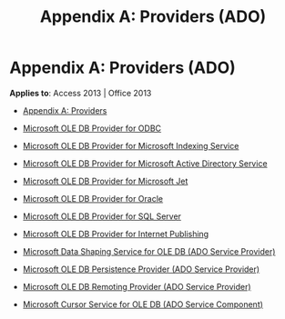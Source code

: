 ﻿---
title: 'Appendix A: Providers (ADO)'
TOCTitle: 'Appendix A: Providers'
ms:assetid: acce14df-9f9d-4b4f-9be5-407ff92620df
ms:mtpsurl: https://msdn.microsoft.com/library/JJ249807(v=office.15)
ms:contentKeyID: 48547022
ms.date: 09/18/2015
mtps_version: v=office.15
---

# Appendix A: Providers (ADO)


**Applies to**: Access 2013 | Office 2013

  - [Appendix A: Providers](appendix-a-providers.md)

  - [Microsoft OLE DB Provider for ODBC](microsoft-ole-db-provider-for-odbc.md)

  - [Microsoft OLE DB Provider for Microsoft Indexing Service](microsoft-ole-db-provider-for-microsoft-indexing-service.md)

  - [Microsoft OLE DB Provider for Microsoft Active Directory Service](microsoft-ole-db-provider-for-microsoft-active-directory-service.md)

  - [Microsoft OLE DB Provider for Microsoft Jet](microsoft-ole-db-provider-for-microsoft-jet.md)

  - [Microsoft OLE DB Provider for Oracle](microsoft-ole-db-provider-for-oracle.md)

  - [Microsoft OLE DB Provider for SQL Server](microsoft-ole-db-provider-for-sql-server.md)

  - [Microsoft OLE DB Provider for Internet Publishing](microsoft-ole-db-provider-for-internet-publishing.md)

  - [Microsoft Data Shaping Service for OLE DB (ADO Service Provider)](microsoft-data-shaping-service-for-ole-db-ado-service-provider.md)

  - [Microsoft OLE DB Persistence Provider (ADO Service Provider)](microsoft-ole-db-persistence-provider-ado-service-provider.md)

  - [Microsoft OLE DB Remoting Provider (ADO Service Provider)](microsoft-ole-db-remoting-provider-ado-service-provider.md)

  - [Microsoft Cursor Service for OLE DB (ADO Service Component)](microsoft-cursor-service-for-ole-db-ado-service-component.md)

